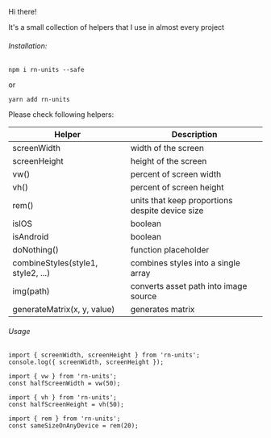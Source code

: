 Hi there!

It's a small collection of helpers that I use in almost every project

###### Installation:

`npm i rn-units --safe`

or

`yarn add rn-units`

Please check following helpers:

| Helper | Description |
| --- | --- |
| screenWidth | width of the screen |
| screenHeight | height of the screen |
| vw() | percent of screen width | 
| vh() | percent of screen height | 
| rem() | units that keep proportions despite device size |
| isIOS | boolean |
| isAndroid | boolean |
| doNothing() | function placeholder |
| combineStyles(style1, style2, ...) | combines styles into a single array |
| img(path) | converts asset path into image source |
| generateMatrix(x, y, value) | generates matrix

###### Usage

```
import { screenWidth, screenHeight } from 'rn-units';
console.log({ screenWidth, screenHeight });
```

```
import { vw } from 'rn-units';
const halfScreenWidth = vw(50);
```

```
import { vh } from 'rn-units';
const halfScreenHeight = vh(50);
```

```
import { rem } from 'rn-units';
const sameSizeOnAnyDevice = rem(20);
```
